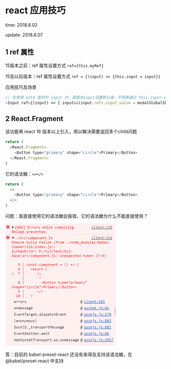 # react 应用技巧

time: 2018.8.02

update: 2018.8.07

## 1 ref 属性

15版本之前：ref 属性设置方式 `ref={this.myRef}`

15及以后版本：ref 属性设置方式 `ref = {(input) => {this.input = input}}`

应用技巧及场景

```javascript
// 在使用 antd 提供的 input 时，直接向input设置默认值，不用再通过 this.input.value 方式设置默认值了
<Input ref={(input) => { input&&(input.refs.input.value = modalGlobalShares.selectedEnterprise.permissionNumber); }} />
```

## 2 React.Fragment

该功能再 react 16 版本以上引入，用以解决需要返回多个child问题

```javascript
return (
  <React.Fragment>
    <Button type="primary" shape="circle">Primary</Button>
  </React.Fragment>
)
```

它的语法糖：`<></>`

```javascript
return (
  <>
    <Button type="primary" shape="circle">Primary</Button>
  </>
)
```

问题：我直接使用它的语法糖会报错，它的语法糖为什么不能直接使用？

![fragmentWrong](../images/fragmentWrong.png)

答：目前的 babel-preset-react 还没有来得及支持该语法糖，在 @babel/preset-react 中支持
